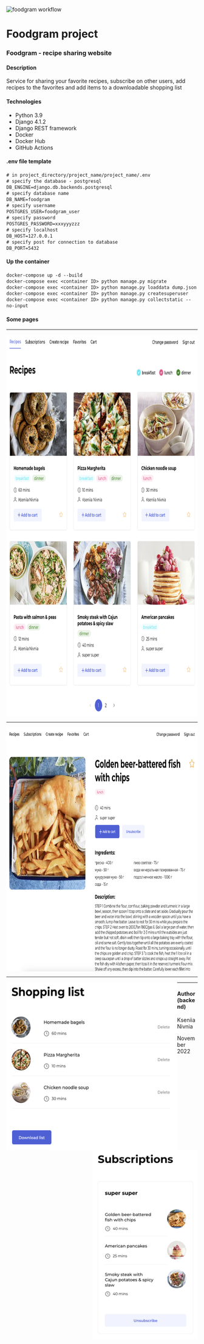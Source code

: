 ![foodgram workflow](https://github.com/knivnia/foodgram-project-react/actions/workflows/foodgram_workflow.yml/badge.svg?event=push)

# Foodgram project

### Foodgram - recipe sharing website

#### Description

Service for sharing your favorite recipes, subscribe on other users, add recipes to the favorites and add items to a downloadable shopping list

#### Technologies

- Python 3.9
- Django 4.1.2
- Django REST framework
- Docker
- Docker Hub
- GitHub Actions

#### .env file template

```
# in project_directory/project_name/project_name/.env
# specify the database - postgresql
DB_ENGINE=django.db.backends.postgresql
# specify database name
DB_NAME=foodgram
# specify username
POSTGRES_USER=foodgram_user
# specify password
POSTGRES_PASSWORD=xxxyyyzzz
# specify localhost
DB_HOST=127.0.0.1
# specify post for connection to database
DB_PORT=5432
```


#### Up the container

```
docker-compose up -d --build 
docker-compose exec <container ID> python manage.py migrate
docker-compose exec <container ID> python manage.py loaddata dump.json
docker-compose exec <container ID> python manage.py createsuperuser
docker-compose exec <container ID> python manage.py collectstatic --no-input
```

#### Some pages
________
<img align="center" src="backend/images_for_readme/main.png" width="900" height="1002">

________
<img align="center" src="backend/images_for_readme/recipe.png" width="900" height="640">

________
<img align="left" src="backend/images_for_readme/shopping_list.png" width="450" height="440"> <img align="right" src="backend/images_for_readme/subscriptions.png" width="278" height="496">


________
#### Author (backend)
Kseniia Nivnia

November 2022
